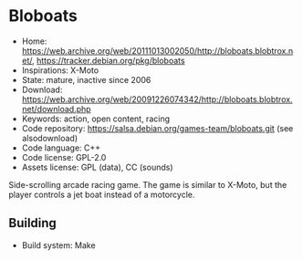 # Bloboats

- Home: https://web.archive.org/web/20111013002050/http://bloboats.blobtrox.net/, https://tracker.debian.org/pkg/bloboats
- Inspirations: X-Moto
- State: mature, inactive since 2006
- Download: https://web.archive.org/web/20091226074342/http://bloboats.blobtrox.net/download.php
- Keywords: action, open content, racing
- Code repository: https://salsa.debian.org/games-team/bloboats.git (see alsodownload)
- Code language: C++
- Code license: GPL-2.0
- Assets license: GPL (data), CC (sounds)

Side-scrolling arcade racing game.
The game is similar to X-Moto, but the player controls a jet boat instead of a motorcycle.

## Building

- Build system: Make
